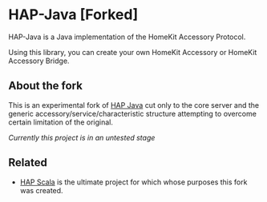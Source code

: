 HAP-Java [Forked]
=========
HAP-Java is a Java implementation of the HomeKit Accessory Protocol.

Using this library, you can create your own HomeKit Accessory or HomeKit Accessory Bridge.

## About the fork

This is an experimental fork of [HAP Java](https://github.com/hap-java/HAP-Java)
cut only to the core server and the generic accessory/service/characteristic structure
attempting to overcome certain limitation of the original.

*Currently this project is in an untested stage*

## Related

- [HAP Scala](https://github.com/Otah/HAP-Scala) is the ultimate project for which whose purposes this fork was created.
